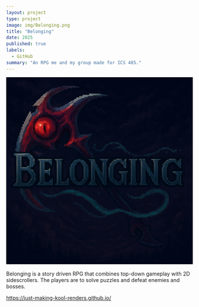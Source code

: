 ```yaml
---
layout: project
type: project
image: img/Belonging.png
title: "Belonging"
date: 2025
published: true
labels:
  - GitHub
summary: "An RPG me and my group made for ICS 485."
---
```


<img class="img-fluid" src="../Belonging.png">

Belonging is a story driven RPG that combines top-down gameplay with 2D sidescrollers.  The players are to solve puzzles and defeat enemies and bosses.

https://just-making-kool-renders.github.io/
